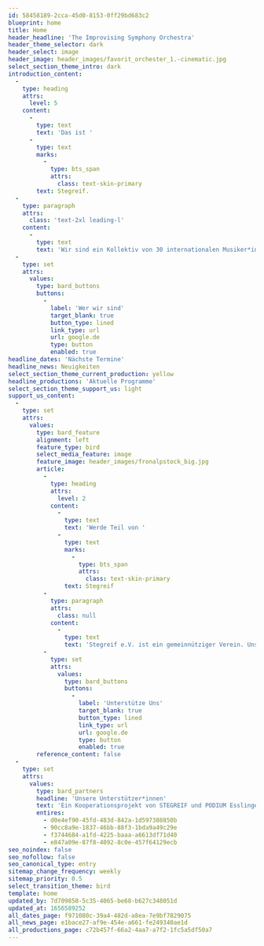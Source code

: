 ```yaml
---
id: 58458189-2cca-45d0-8153-0ff29bd683c2
blueprint: home
title: Home
header_headline: 'The Improvising Symphony Orchestra'
header_theme_selector: dark
header_select: image
header_image: header_images/favorit_orchester_1.-cinematic.jpg
select_section_theme_intro: dark
introduction_content:
  -
    type: heading
    attrs:
      level: 5
    content:
      -
        type: text
        text: 'Das ist '
      -
        type: text
        marks:
          -
            type: bts_span
            attrs:
              class: text-skin-primary
        text: Stegreif.
  -
    type: paragraph
    attrs:
      class: 'text-2xl leading-l'
    content:
      -
        type: text
        text: 'Wir sind ein Kollektiv von 30 internationalen Musiker*innen. Das geschätzte Erbe klassischer Kompositionen mit freien Improvisationen zu verbinden ist unsere Leidenschaft. Unsere Konzerte finden ohne Dirigent*in, ohne Noten oder Stühle statt, so gewinnen wir mehr Freiheit für Bewegung und Interaktion.'
  -
    type: set
    attrs:
      values:
        type: bard_buttons
        buttons:
          -
            label: 'Wer wir sind'
            target_blank: true
            button_type: lined
            link_type: url
            url: google.de
            type: button
            enabled: true
headline_dates: 'Nächste Termine'
headline_news: Neuigkeiten
select_section_theme_current_production: yellow
headline_productions: 'Aktuelle Programme'
select_section_theme_support_us: light
support_us_content:
  -
    type: set
    attrs:
      values:
        type: bard_feature
        alignment: left
        feature_type: bird
        select_media_feature: image
        feature_image: header_images/fronalpstock_big.jpg
        article:
          -
            type: heading
            attrs:
              level: 2
            content:
              -
                type: text
                text: 'Werde Teil von '
              -
                type: text
                marks:
                  -
                    type: bts_span
                    attrs:
                      class: text-skin-primary
                text: Stegreif
          -
            type: paragraph
            attrs:
              class: null
            content:
              -
                type: text
                text: 'Stegreif e.V. ist ein gemeinnütziger Verein. Unsere Arbeit lebt daher nicht nur von seinen Mitgliedern, sondern auch von den vielen externen Unterstützer*innen. Durch Projektförderungen, durch Spenden und durch unsere treuen Mitglieder der STEGREIF.family konnten wir in den vergangenen Jahren viel bewegen - dafür sagen wir von Herzen: Vielen Dank!'
          -
            type: set
            attrs:
              values:
                type: bard_buttons
                buttons:
                  -
                    label: 'Unterstütze Uns'
                    target_blank: true
                    button_type: lined
                    link_type: url
                    url: google.de
                    type: button
                    enabled: true
        reference_content: false
  -
    type: set
    attrs:
      values:
        type: bard_partners
        headline: 'Unsere Unterstützer*innen'
        text: 'Ein Kooperationsprojekt von STEGREIF und PODIUM Esslingen im Rahmen von #bebeethoven – gefördert durch die KULTURSTIFTUNG des BUNDES und das Land Baden-Württemberg - und außerdem gefördert durch die Karl-Schlecht-Stiftung.'
        entires:
          - d0e4ef90-45fd-483d-842a-1d597388850b
          - 90cc8a9e-1837-46bb-88f3-1bda9a49c29e
          - f3744684-a1fd-4225-baaa-a6613df71d40
          - e847a09e-87f8-4092-8c0e-457f64129ecb
seo_noindex: false
seo_nofollow: false
seo_canonical_type: entry
sitemap_change_frequency: weekly
sitemap_priority: 0.5
select_transition_theme: bird
template: home
updated_by: 7d709850-5c35-4065-be68-b627c348051d
updated_at: 1656589252
all_dates_page: f971080c-39a4-482d-a8ea-7e9bf7829075
all_news_page: e1bace27-af9e-454e-a661-fe249340ae1d
all_productions_page: c72b457f-66a2-4aa7-a7f2-1fc5a5df50a7
---
```

